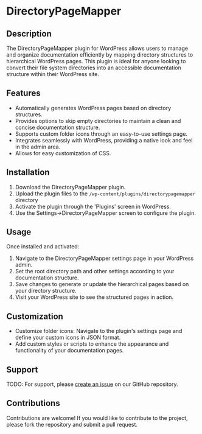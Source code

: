 # DirectoryPageMapper

## Description

The DirectoryPageMapper plugin for WordPress allows users to manage and organize documentation efficiently by mapping directory structures to hierarchical WordPress pages. This plugin is ideal for anyone looking to convert their file system directories into an accessible documentation structure within their WordPress site.

## Features

- Automatically generates WordPress pages based on directory structures.
- Provides options to skip empty directories to maintain a clean and concise documentation structure.
- Supports custom folder icons through an easy-to-use settings page.
- Integrates seamlessly with WordPress, providing a native look and feel in the admin area.
- Allows for easy customization of CSS.

## Installation

1. Download the DirectoryPageMapper plugin.
2. Upload the plugin files to the `/wp-content/plugins/directorypagemapper` directory
3. Activate the plugin through the 'Plugins' screen in WordPress.
4. Use the Settings->DirectoryPageMapper screen to configure the plugin.

## Usage

Once installed and activated:

1. Navigate to the DirectoryPageMapper settings page in your WordPress admin.
2. Set the root directory path and other settings according to your documentation structure.
3. Save changes to generate or update the hierarchical pages based on your directory structure.
4. Visit your WordPress site to see the structured pages in action.

## Customization

- Customize folder icons: Navigate to the plugin's settings page and define your custom icons in JSON format.
- Add custom styles or scripts to enhance the appearance and functionality of your documentation pages.

## Support

TODO: For support, please [create an issue](https://github.com/hacker12/DirectoryPageManager/issues) on our GitHub repository.

## Contributions

Contributions are welcome! If you would like to contribute to the project, please fork the repository and submit a pull request.
